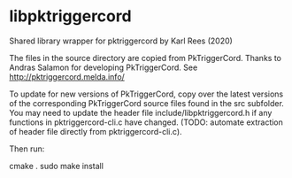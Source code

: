 # libpktriggercord

Shared library wrapper for pktriggercord
by Karl Rees (2020)

The files in the source directory are copied from PkTriggerCord.  Thanks to Andras Salamon for developing PkTriggerCord.  See http://pktriggercord.melda.info/

To update for new versions of PkTriggerCord, copy over the latest versions of the corresponding PkTriggerCord source files found in the src subfolder.  You may need to update the header file include/libpktriggercord.h if any functions in pktriggercord-cli.c have changed.  (TODO: automate extraction of header file directly from pktriggercord-cli.c).

Then run:

cmake .
sudo make install
